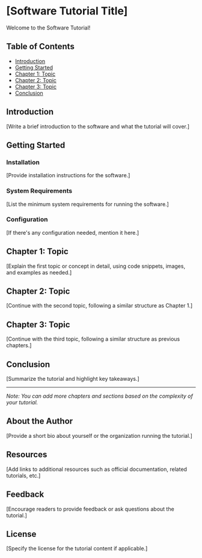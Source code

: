 # [Software Tutorial Title]

Welcome to the Software Tutorial!

## Table of Contents

- [Introduction](#introduction)
- [Getting Started](#getting-started)
- [Chapter 1: Topic](#chapter-1-topic)
- [Chapter 2: Topic](#chapter-2-topic)
- [Chapter 3: Topic](#chapter-3-topic)
- [Conclusion](#conclusion)

## Introduction

[Write a brief introduction to the software and what the tutorial will cover.]

## Getting Started

### Installation

[Provide installation instructions for the software.]

### System Requirements

[List the minimum system requirements for running the software.]

### Configuration

[If there's any configuration needed, mention it here.]

## Chapter 1: Topic

[Explain the first topic or concept in detail, using code snippets, images, and examples as needed.]

## Chapter 2: Topic

[Continue with the second topic, following a similar structure as Chapter 1.]

## Chapter 3: Topic

[Continue with the third topic, following a similar structure as previous chapters.]

## Conclusion

[Summarize the tutorial and highlight key takeaways.]

---

*Note: You can add more chapters and sections based on the complexity of your tutorial.*

## About the Author

[Provide a short bio about yourself or the organization running the tutorial.]

## Resources

[Add links to additional resources such as official documentation, related tutorials, etc.]

## Feedback

[Encourage readers to provide feedback or ask questions about the tutorial.]

## License

[Specify the license for the tutorial content if applicable.]


